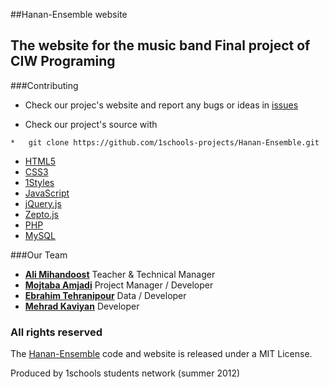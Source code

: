 ##Hanan-Ensemble website

The website for the music band
Final project of CIW Programing
-----------------------
###Contributing

* Check our projec's website and report any bugs or ideas in [issues](https://github.com/1schools-projects/Hanan-Ensemble/issues)

* Check our project's source with
```
*   git clone https://github.com/1schools-projects/Hanan-Ensemble.git
```


* [HTML5](http://ali.md/wiki/html5)
* [CSS3](http://ali.md/css3ref)
* [1Styles](http://ali.md/1styles)
* [JavaScript](http://ali.md/wiki/javascript)
* [jQuery.js](http://ali.md/jquery.js)
* [Zepto.js](http://ali.md/zepto.js)
* [PHP](http://ali.md/php/)
* [MySQL](http://ali.md/wiki/mysql)




###Our Team
* [**Ali Mihandoost**](http://github.com/alimd) Teacher & Technical Manager
* [**Mojtaba Amjadi**](https://github.com/moji-am) Project Manager / Developer
* [**Ebrahim Tehranipour**](https://github.com/etp1711) Data / Developer
* [**Mehrad Kaviyan**](https://github.com/mkdesign) Developer


### All rights reserved ###
The [Hanan-Ensemble](http://) code and website is released under a MIT License.

Produced by 1schools students network (summer 2012)
